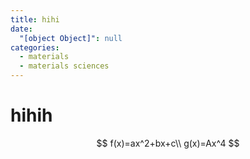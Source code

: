 ```yaml
---
title: hihi
date:
  "[object Object]": null
categories:
  - materials
  - materials sciences
---
```


# hihih

$$
f(x)=ax^2+bx+c\\
g(x)=Ax^4
$$
